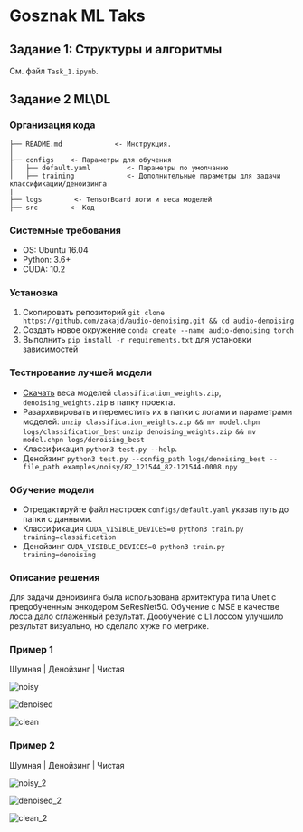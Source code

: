 # Gosznak ML Taks

## Задание 1: Структуры и алгоритмы
См. файл `Task_1.ipynb`.

## Задание 2 ML\DL

### Организация кода
    ├── README.md             <- Инструкция.
    │
    ├── configs    <- Параметры для обучения
    │   ├── default.yaml         <- Параметры по умолчанию
    │   ├── training             <- Дополнительные параметры для задачи классификации/деноизинга 
    |
    ├── logs        <- TensorBoard логи и веса моделей
    ├── src        <- Код

### Системные требования
* OS: Ubuntu 16.04
* Python: 3.6+
* CUDA: 10.2

<!-- Обучение проводилось на Tesla V100 -->

### Установка
1. Скопировать репозиторий `git clone https://github.com/zakajd/audio-denoising.git && cd audio-denoising`
2. Создать новое окружение `conda create --name audio-denoising torch`
3. Выполнить `pip install -r requirements.txt` для установки зависимостей


### Тестирование лучшей модели
* [Скачать](https://drive.google.com/drive/folders/1DKdpLnkZkXiI2zdgeBGjA_nSGJnKVlJY?usp=sharing) веса моделей `classification_weights.zip`, `denoising_weights.zip` в папку проекта.
* Разархивировать и переместить их в папки с логами и параметрами моделей: `unzip classification_weights.zip && mv model.chpn logs/classification_best` `unzip denoising_weights.zip && mv model.chpn logs/denoising_best`
* Классификация `python3 test.py --help`. 
* Денойзинг `python3 test.py --config_path logs/denoising_best --file_path examples/noisy/82_121544_82-121544-0008.npy`

### Обучение модели
* Отредактируйте файл настроек `configs/default.yaml` указав путь до папки с данными.
* Классификация `CUDA_VISIBLE_DEVICES=0 python3 train.py training=classification`
* Денойзинг `CUDA_VISIBLE_DEVICES=0 python3 train.py training=denoising`

### Описание решения
<!-- Для задачи классификации была использована классическая архитектура ResNet50. Первые эксперименты показали, что из-за искусственного характера наложенного шума, уже за 1 эпоху предобученная сеть получает точность 100% и дальнейшее обучение не имеет смысла. -->

Для задачи деноизинга была использована архитектура типа Unet с предобученным энкодером SeResNet50. Обучение с MSE в качестве лосса дало сглаженный результат. Дообучение с L1 лоссом улучшило результат визуально, но сделало хуже по метрике.

### Пример 1
Шумная | Денойзинг | Чистая

![noisy](https://user-images.githubusercontent.com/15848838/97484341-ad055380-1969-11eb-97bc-eed7d5c8a42b.png)

![denoised](https://user-images.githubusercontent.com/15848838/97484420-ca3a2200-1969-11eb-8ee4-61c954d3464d.png)

![clean](https://user-images.githubusercontent.com/15848838/97484426-cd351280-1969-11eb-8ebb-be9ee146689c.png)


### Пример 2
Шумная | Денойзинг | Чистая

![noisy_2](https://user-images.githubusercontent.com/15848838/97484914-6fed9100-196a-11eb-9cf0-187cc617a376.png)

![denoised_2](https://user-images.githubusercontent.com/15848838/97484927-7419ae80-196a-11eb-84a2-3c3431c252f9.png)

![clean_2](https://user-images.githubusercontent.com/15848838/97484953-7d0a8000-196a-11eb-8642-1953741bddf8.png)

